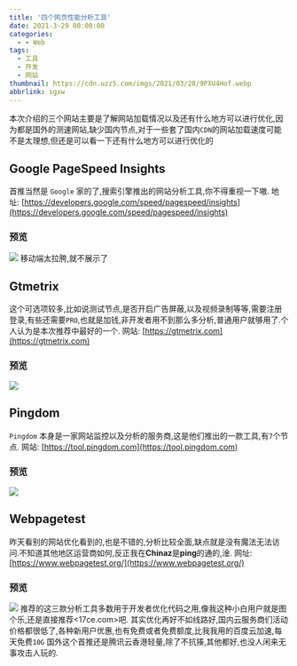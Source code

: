 ```yaml
---
title: '四个网页性能分析工具'
date: 2021-3-29 00:00:00
categories:
  - - Web
tags:
  - 工具
  - 开发
  - 网站
thumbnail: https://cdn.uzz5.com/imgs/2021/03/28/9PXU4Hof.webp
abbrlink: sgxw
---
```



本次介绍的三个网站主要是了解网站加载情况以及还有什么地方可以进行优化,因为都是国外的测速网站,缺少国内节点,对于一些套了国内`CDN`的网站加载速度可能不是太理想,但还是可以看一下还有什么地方可以进行优化的

## Google PageSpeed Insights

首推当然是 `Google` 家的了,搜索引擎推出的网站分析工具,你不得重视一下嗷. 地址: [https://developers.google.com/speed/pagespeed/insights](https://developers.google.com/speed/pagespeed/insights)

### 预览

![](https://cdn.uzz5.com/imgs/2021/03/28/DM7Akdxa.webp) 移动端太拉胯,就不展示了

## Gtmetrix

这个可选项较多,比如说测试节点,是否开启广告屏蔽,以及视频录制等等,需要注册登录,有些还需要`PRO`,也就是加钱,非开发者用不到那么多分析,普通用户就够用了.个人认为是本次推荐中最好的一个. 网站: [https://gtmetrix.com](https://gtmetrix.com)

### 预览

![](https://cdn.uzz5.com/imgs/2021/03/28/CxBLjJpW.webp)

## Pingdom

`Pingdom` 本身是一家网站监控以及分析的服务商,这是他们推出的一款工具,有`7`个节点. 网站: [https://tool.pingdom.com](https://tool.pingdom.com)

### 预览

![](https://cdn.uzz5.com/imgs/2021/03/28/pQ6QKVaT.webp)

## Webpagetest

昨天看别的网站优化看到的,也是不错的,分析比较全面,缺点就是没有魔法无法访问.不知道其他地区运营商如何,反正我在**Chinaz**是**ping**的通的,淦. 网址: [https://www.webpagetest.org/](https://www.webpagetest.org/)

### 预览

![](https://cdn.uzz5.com/imgs/2021/03/29/dC1I4aLF.webp) 推荐的这三款分析工具多数用于开发者优化代码之用,像我这种小白用户就是图个乐,还是直接推荐<17ce.com>吧. 其实优化再好不如线路好,国内云服务商们活动价格都很低了,各种新用户优惠,也有免费或者免费额度,比我我用的百度云加速,每天免费`10G` 国外这个首推还是腾讯云香港轻量,除了不抗揍,其他都好,也没人闲来无事攻击人玩的.